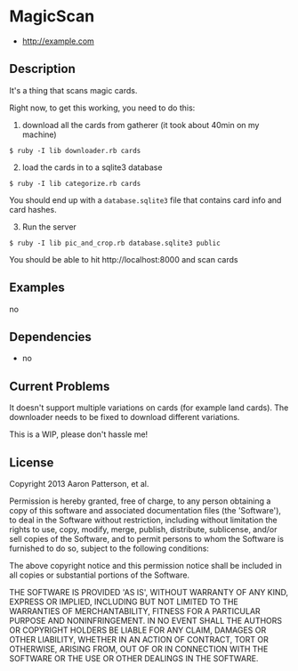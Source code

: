# MagicScan

* http://example.com

## Description

It's a thing that scans magic cards.

Right now, to get this working, you need to do this:

1. download all the cards from gatherer (it took about 40min on my machine)


```
$ ruby -I lib downloader.rb cards
```

2. load the cards in to a sqlite3 database

```
$ ruby -I lib categorize.rb cards
```

You should end up with a `database.sqlite3` file that contains card info and
card hashes.

3. Run the server

```
$ ruby -I lib pic_and_crop.rb database.sqlite3 public
```

You should be able to hit http://localhost:8000 and scan cards

## Examples

no

## Dependencies

* no

## Current Problems

It doesn't support multiple variations on cards (for example land cards).  The
downloader needs to be fixed to download different variations.

This is a WIP, please don't hassle me!

## License

Copyright 2013 Aaron Patterson, et al.

Permission is hereby granted, free of charge, to any person obtaining
a copy of this software and associated documentation files (the
'Software'), to deal in the Software without restriction, including
without limitation the rights to use, copy, modify, merge, publish,
distribute, sublicense, and/or sell copies of the Software, and to
permit persons to whom the Software is furnished to do so, subject to
the following conditions:

The above copyright notice and this permission notice shall be
included in all copies or substantial portions of the Software.

THE SOFTWARE IS PROVIDED 'AS IS', WITHOUT WARRANTY OF ANY KIND,
EXPRESS OR IMPLIED, INCLUDING BUT NOT LIMITED TO THE WARRANTIES OF
MERCHANTABILITY, FITNESS FOR A PARTICULAR PURPOSE AND NONINFRINGEMENT.
IN NO EVENT SHALL THE AUTHORS OR COPYRIGHT HOLDERS BE LIABLE FOR ANY
CLAIM, DAMAGES OR OTHER LIABILITY, WHETHER IN AN ACTION OF CONTRACT,
TORT OR OTHERWISE, ARISING FROM, OUT OF OR IN CONNECTION WITH THE
SOFTWARE OR THE USE OR OTHER DEALINGS IN THE SOFTWARE.

